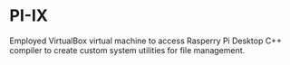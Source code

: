 # PI-IX
Employed VirtualBox virtual machine to access Rasperry Pi Desktop C++ compiler to create custom system utilities for file management.
